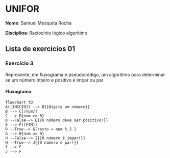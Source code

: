 # UNIFOR
**Nome**: Samuel Mesquita Rocha

**Disciplina**: Raciocínio lógico algorítimo

## Lista de exercícios 01

### Exercício 3
Represente, em fluxograma e pseudocódigo, um algorítimo para determinar se um número inteiro e positivo é impar ou par

#### Fluxograma

```mermaid
flowchart TD
A([INICIO]) --> B{{Digite um número}}
B --> C[/num/]
C --> D{num >= 0}
D --False--> E{{O número deve ser positivo!}}
E --> F([FIM])
D --True--> G[resto = num % 2 ]
G --> H{num == 0}
H --False--> I{{O número é ímpar!}}
H --True--> J{{O número é par!}}
I --> F
J --> F

```
